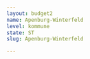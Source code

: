```yaml
---
layout: budget2
name: Apenburg-Winterfeld
level: kommune
state: ST
slug: Apenburg-Winterfeld

---
```



